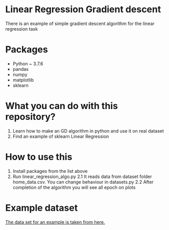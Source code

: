 # Linear Regression Gradient descent

There is an example of simple gradient descent algorithm for the linear regression task

# Packages
* Python ~ 3.7.6
* pandas
* numpy
* matplotlib
* sklearn 

# What you can do with this repository?
1. Learn how to make an GD algorithm in python and use it on real dataset
2. Find an example of sklearn Linear Regression

# How to use this

1. Install packages from the list above
2. Run linear_regression_algo.py
2.1 It reads data from dataset folder home_data.csv. You can change behaviour in datasets.py
2.2 Аfter completion of the algorithm you will see all epoch on plots

# Example dataset

[The data set for an example is taken from here.](https://www.kaggle.com/prakharrathi25/home-prices-dataset)
